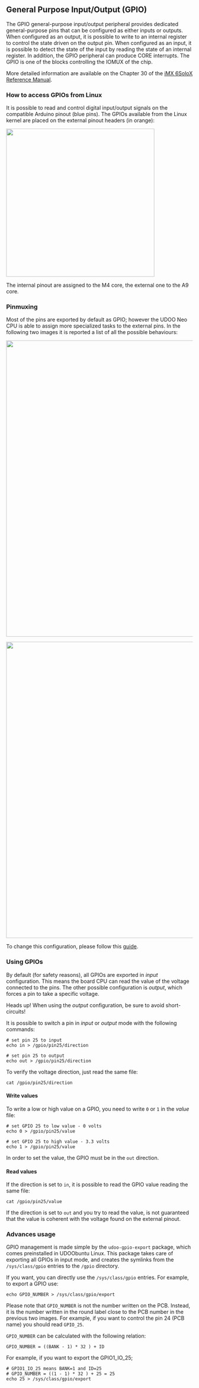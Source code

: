 ## General Purpose Input/Output (GPIO)
The GPIO general-purpose input/output peripheral provides dedicated general-purpose pins that can be configured as either inputs or outputs.
When configured as an output, it is possible to write to an internal register to control the state driven on the output pin. When configured as an input, it is possible to detect the state of the input by reading the state of an internal register. In addition, the GPIO peripheral can produce CORE interrupts. The GPIO is one of the blocks controlling the IOMUX of the chip.

More detailed information are available on the Chapter 30 of the [iMX 6SoloX Reference Manual](http://cache.freescale.com/files/32bit/doc/ref_manual/IMX6SXRM.pdf?fpsp=1&WT_TYPE=Reference%20Manuals&WT_VENDOR=FREESCALE&WT_FILE_FORMAT=pdf&WT_ASSET=Documentation&fileExt=.pdf).

### How to access GPIOs from Linux
It is possible to read and control digital input/output signals on the compatible Arduino pinout (blue pins). The GPIOs available from the Linux kernel are placed on the external pinout headers (in orange):

<a href="../img/gionji/DOCS_internal_external_rows.JPG" target="_blank"><img style="width:400px; " src="../img/gionji/DOCS_internal_external_rows.JPG"></a>

The internal pinout are assigned to the M4 core, the external one to the A9 core.


### Pinmuxing
Most of the pins are exported by default as GPIO; however the UDOO Neo CPU is able to assign more specialized tasks to the external pins. In the following two images it is reported a list of all the possible behaviours:

<a href="../img/gionji/DOCS_internal_pinout.PNG" target="_blank"><img style="width:800px;" src="../img/gionji/DOCS_internal_pinout.PNG"></a>

<a href="../img/gionji/DOCS_external_pinout.PNG" target="_blank"><img style="width:800px;" src="../img/gionji/DOCS_external_pinout.PNG"></a>

To change this configuration, please follow this [guide](http://www.udoo.org/docs-neo/Cookbook_Linux/Device_Tree_Editor.html).


### Using GPIOs
By default (for safety reasons), all GPIOs are exported in *input* configuration. This means the board CPU can read the value of the voltage connected to the pins. The other possible configuration is *output*, which forces a pin to take a specific voltage.

<span class="label label-warning">Heads up!</span> When using the *output* configuration, be sure to avoid short-circuits!

It is possible to switch a pin in *input* or *output* mode with the following commands:

    # set pin 25 to input
    echo in > /gpio/pin25/direction

    # set pin 25 to output
    echo out > /gpio/pin25/direction

To verify the voltage direction, just read the same file:

    cat /gpio/pin25/direction


#### Write values
To write a low or high value on a GPIO, you need to write `0` or `1` in the *value* file:

    # set GPIO 25 to low value - 0 volts
    echo 0 > /gpio/pin25/value

    # set GPIO 25 to high value - 3.3 volts
    echo 1 > /gpio/pin25/value

In order to set the value, the GPIO must be in the `out` direction.


#### Read values
If the direction is set to `in`, it is possible to read the GPIO value reading the same file:

    cat /gpio/pin25/value

If the direction is set to `out` and you try to read the value, is not guaranteed that the value is coherent with the voltage found on the external pinout.


### Advances usage
GPIO management is made simple by the `udoo-gpio-export` package, which comes preinstalled in UDOObuntu Linux. This package takes care of exporting all GPIOs in input mode, and creates the symlinks from the `/sys/class/gpio` entries to the `/gpio` directory.

If you want, you can directly use the `/sys/class/gpio` entries. For example, to export a GPIO use:

    echo GPIO_NUMBER > /sys/class/gpio/export

Please note that `GPIO_NUMBER` is not the number written on the PCB. Instead, it is the number written in the round label close to the PCB number in the previous two images. For example, if you want to control the pin 24 (PCB name) you should read `GPIO_25`.

`GPIO_NUMBER` can be calculated with the following relation:

    GPIO_NUMBER = ((BANK - 1) * 32 ) + ID

For example, if you want to export the GPIO1_IO_25;

    # GPIO1_IO_25 means BANK=1 and ID=25
    # GPIO_NUMBER = ((1 - 1) * 32 ) + 25 = 25
    echo 25 > /sys/class/gpio/export
